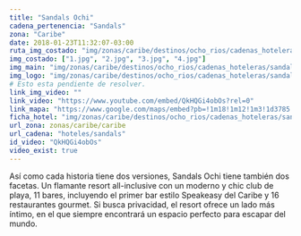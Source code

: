 ```yaml
---
title: "Sandals Ochi"
cadena_pertenencia: "Sandals"
zona: "Caribe"
date: 2018-01-23T11:32:07-03:00
ruta_img_costado: "img/zonas/caribe/destinos/ocho_rios/cadenas_hoteleras/sandals/sandals_ochi/imagenes/"
img_costado: ["1.jpg", "2.jpg", "3.jpg", "4.jpg"]
img_main: "img/zonas/caribe/destinos/ocho_rios/cadenas_hoteleras/sandals/sandals_ochi/sandals_ochi.jpg"
img_logo: "img/zonas/caribe/destinos/ocho_rios/cadenas_hoteleras/sandals/sandals_ochi/logo/logo_sandals_ochi.jpg"
# Esto esta pendiente de resolver.
link_img_video: ""
link_video: "https://www.youtube.com/embed/QkHQGi4obOs?rel=0"
link_mapa: "https://www.google.com/maps/embed?pb=!1m18!1m12!1m3!1d3785.5577348965494!2d-77.08770968510882!3d18.412968987471785!2m3!1f0!2f0!3f0!3m2!1i1024!2i768!4f13.1!3m3!1m2!1s0x8edafc33626c7eed%3A0x4690e168bb3490e5!2sSandals+Ochi!5e0!3m2!1ses!2scl!4v1516725509591"
ficha_hotel: "img/zonas/caribe/destinos/ocho_rios/cadenas_hoteleras/sandals/sandals_ochi/sandals_ochi.pdf"
url_zona: zonas/caribe/caribe
url_cadena: "hoteles/sandals"
id_video: "QkHQGi4obOs"
video_exist: true
---
```

Así como cada historia tiene dos versiones, Sandals Ochi tiene también dos facetas. Un flamante resort all-inclusive con un moderno y chic club de playa, 11 bares, incluyendo el primer bar estilo Speakeasy del Caribe y 16 restaurantes gourmet. Si busca privacidad, el resort ofrece un lado más íntimo, en el que siempre encontrará un espacio perfecto para escapar del mundo.
